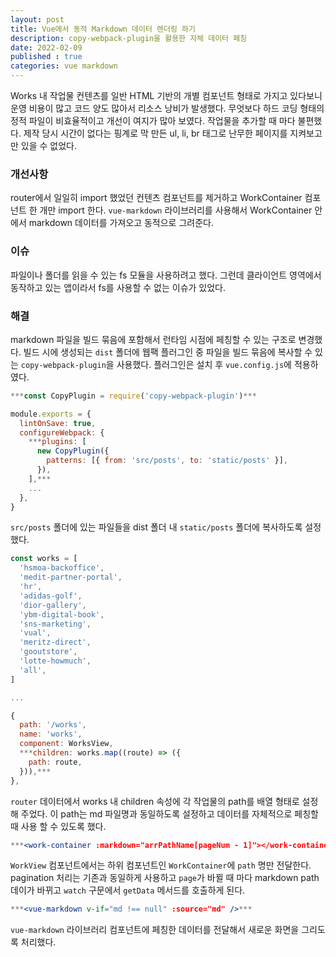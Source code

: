 ```yaml
---
layout: post
title: Vue에서 동적 Markdown 데이터 렌더링 하기
description: copy-webpack-plugin을 활용한 자체 데이터 페칭
date: 2022-02-09
published : true
categories: vue markdown
---
```


Works 내 작업물 컨텐츠를 일반 HTML 기반의 개별 컴포넌트 형태로 가지고 있다보니 운영 비용이 많고 코드 양도 많아서 리소스 낭비가 발생했다. 무엇보다 하드 코딩 형태의 정적 파일이 비효율적이고 개선이 여지가 많아 보였다. 작업물을 추가할 때 마다 불편했다. 제작 당시 시간이 없다는 핑계로 막 만든 ul, li, br 태그로 난무한 페이지를 지켜보고만 있을 수 없었다.

### 개선사항
router에서 일일히 import 했었던 컨텐츠 컴포넌트를 제거하고 WorkContainer 컴포넌트 한 개만 import 한다. `vue-markdown` 라이브러리를 사용해서 WorkContainer 안에서 markdown 데이터를 가져오고 동적으로 그려준다.

### 이슈
파일이나 폴더를 읽을 수 있는 fs 모듈을 사용하려고 했다. 그런데 클라이언트 영역에서 동작하고 있는 앱이라서 fs를 사용할 수 없는 이슈가 있었다.  

### 해결
markdown 파일을 빌드 묶음에 포함해서 런타임 시점에 페칭할 수 있는 구조로 변경했다. 빌드 시에 생성되는 `dist` 폴더에 웹팩 플러그인 중 파일을 빌드 묶음에 복사할 수 있는 `copy-webpack-plugin`을 사용했다. 플러그인은 설치 후 `vue.config.js`에 적용하였다.

```jsx
***const CopyPlugin = require('copy-webpack-plugin')***

module.exports = {
  lintOnSave: true,
  configureWebpack: {
    ***plugins: [
      new CopyPlugin({
        patterns: [{ from: 'src/posts', to: 'static/posts' }],
      }),
    ],***
    ...
  },
}
```

`src/posts` 폴더에 있는 파일들을 dist 폴더 내 `static/posts` 폴더에 복사하도록 설정했다.

```jsx
const works = [
  'hsmoa-backoffice',
  'medit-partner-portal',
  'hr',
  'adidas-golf',
  'dior-gallery',
  'ybm-digital-book',
  'sns-marketing',
  'vual',
  'meritz-direct',
  'gooutstore',
  'lotte-howmuch',
  'all',
]

...

{
  path: '/works',
  name: 'works',
  component: WorksView,
  ***children: works.map((route) => ({
    path: route,
  })),***
},
```

`router` 데이터에서 works 내 children 속성에 각 작업물의 path를 배열 형태로 설정해 주었다. 이 path는 md 파일명과 동일하도록 설정하고 데이터를 자체적으로 페칭할 때 사용 할 수 있도록 했다.

```jsx
***<work-container :markdown="arrPathName[pageNum - 1]"></work-container>***
```

`WorkView` 컴포넌트에서는 하위 컴포넌트인 `WorkContainer`에 `path` 명만 전달한다. pagination 처리는 기존과 동일하게 사용하고 `page`가 바뀔 때 마다 markdown path 데이가 바뀌고 `watch` 구문에서 `getData` 메서드를 호출하게 된다.

```jsx
***<vue-markdown v-if="md !== null" :source="md" />***
```

`vue-markdown` 라이브러리 컴포넌트에 페칭한 데이터를 전달해서 새로운 화면을 그리도록 처리했다.